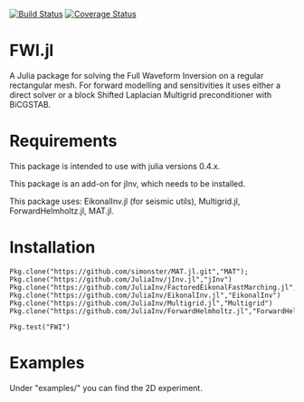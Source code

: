 [![Build Status](https://travis-ci.org/JuliaInv/FWI.jl.svg?branch=master)](https://travis-ci.org/JuliaInv/FWI.jl) [![Coverage Status](https://coveralls.io/repos/github/JuliaInv/FWI.jl/badge.svg?branch=master)](https://coveralls.io/github/JuliaInv/FWI.jl?branch=master)

# FWI.jl
A Julia package for solving the Full Waveform Inversion on a regular rectangular mesh.
For forward modelling and sensitivities it uses either a direct solver or a block Shifted Laplacian 
Multigrid preconditioner with BiCGSTAB.

# Requirements

This package is intended to use with julia versions 0.4.x.

This package is an add-on for jInv, which needs to be installed.

This package uses: EikonalInv.jl (for seismic utils), Multigrid.jl, ForwardHelmholtz.jl, MAT.jl. 
# Installation

```
Pkg.clone("https://github.com/simonster/MAT.jl.git","MAT");
Pkg.clone("https://github.com/JuliaInv/jInv.jl","jInv")
Pkg.clone("https://github.com/JuliaInv/FactoredEikonalFastMarching.jl","FactoredEikonalFastMarching")
Pkg.clone("https://github.com/JuliaInv/EikonalInv.jl","EikonalInv")
Pkg.clone("https://github.com/JuliaInv/Multigrid.jl","Multigrid")
Pkg.clone("https://github.com/JuliaInv/ForwardHelmholtz.jl","ForwardHelmholtz")

Pkg.test("FWI")
```

# Examples

Under "examples/" you can find the 2D experiment.